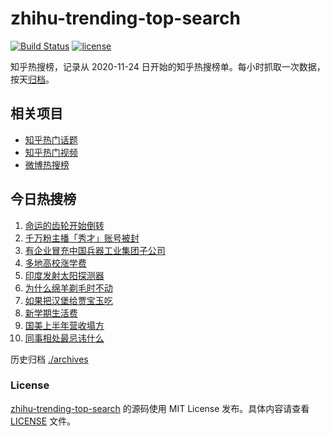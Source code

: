 # zhihu-trending-top-search

[![Build Status](https://github.com/justjavac/zhihu-trending-top-search/workflows/ci/badge.svg?branch=main)](https://github.com/justjavac/zhihu-trending-top-search/actions)
[![license](https://img.shields.io/github/license/justjavac/zhihu-trending-top-search)](https://github.com/justjavac/zhihu-trending-top-search/blob/main/LICENSE)

知乎热搜榜，记录从 2020-11-24 日开始的知乎热搜榜单。每小时抓取一次数据，按天[归档](./archives)。

## 相关项目

- [知乎热门话题](https://github.com/justjavac/zhihu-trending-hot-questions)
- [知乎热门视频](https://github.com/justjavac/zhihu-trending-hot-video)
- [微博热搜榜](https://github.com/justjavac/weibo-trending-hot-search)

## 今日热搜榜

<!-- BEGIN -->
<!-- 最后更新时间 Mon Sep 04 2023 01:05:00 GMT+0800 (China Standard Time) -->

1. [命运的齿轮开始倒转](https://www.zhihu.com/search?q=%E5%91%BD%E8%BF%90%E7%9A%84%E9%BD%BF%E8%BD%AE%E5%BC%80%E5%A7%8B%E5%80%92%E8%BD%AC)
1. [千万粉主播「秀才」账号被封](https://www.zhihu.com/search?q=%E5%8D%83%E4%B8%87%E7%B2%89%E4%B8%BB%E6%92%AD%E3%80%8C%E7%A7%80%E6%89%8D%E3%80%8D%E8%B4%A6%E5%8F%B7%E8%A2%AB%E5%B0%81)
1. [有企业冒充中国兵器工业集团子公司](https://www.zhihu.com/search?q=%E6%9C%89%E4%BC%81%E4%B8%9A%E5%86%92%E5%85%85%E4%B8%AD%E5%9B%BD%E5%85%B5%E5%99%A8%E5%B7%A5%E4%B8%9A%E9%9B%86%E5%9B%A2%E5%AD%90%E5%85%AC%E5%8F%B8)
1. [多地高校涨学费](https://www.zhihu.com/search?q=%E5%A4%9A%E5%9C%B0%E9%AB%98%E6%A0%A1%E6%B6%A8%E5%AD%A6%E8%B4%B9)
1. [印度发射太阳探测器](https://www.zhihu.com/search?q=%E5%8D%B0%E5%BA%A6%E5%8F%91%E5%B0%84%E5%A4%AA%E9%98%B3%E6%8E%A2%E6%B5%8B%E5%99%A8)
1. [为什么绵羊剃毛时不动](https://www.zhihu.com/search?q=%E4%B8%BA%E4%BB%80%E4%B9%88%E7%BB%B5%E7%BE%8A%E5%89%83%E6%AF%9B%E6%97%B6%E4%B8%8D%E5%8A%A8)
1. [如果把汉堡给贾宝玉吃](https://www.zhihu.com/search?q=%E5%A6%82%E6%9E%9C%E6%8A%8A%E6%B1%89%E5%A0%A1%E7%BB%99%E8%B4%BE%E5%AE%9D%E7%8E%89%E5%90%83)
1. [新学期生活费](https://www.zhihu.com/search?q=%E6%96%B0%E5%AD%A6%E6%9C%9F%E7%94%9F%E6%B4%BB%E8%B4%B9)
1. [国美上半年营收塌方](https://www.zhihu.com/search?q=%E5%9B%BD%E7%BE%8E%E4%B8%8A%E5%8D%8A%E5%B9%B4%E8%90%A5%E6%94%B6%E5%A1%8C%E6%96%B9)
1. [同事相处最忌讳什么](https://www.zhihu.com/search?q=%E5%90%8C%E4%BA%8B%E7%9B%B8%E5%A4%84%E6%9C%80%E5%BF%8C%E8%AE%B3%E4%BB%80%E4%B9%88)

<!-- END -->

历史归档 [./archives](./archives)

### License

[zhihu-trending-top-search](https://github.com/justjavac/zhihu-trending-top-search) 的源码使用 MIT License
发布。具体内容请查看 [LICENSE](./LICENSE) 文件。
